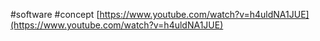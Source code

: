 #software #concept
[https://www.youtube.com/watch?v=h4uldNA1JUE](https://www.youtube.com/watch?v=h4uldNA1JUE)